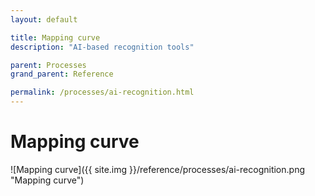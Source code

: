 ```yaml
---
layout: default

title: Mapping curve
description: "AI-based recognition tools"

parent: Processes
grand_parent: Reference

permalink: /processes/ai-recognition.html
---
```

# Mapping curve

![Mapping curve]({{ site.img }}/reference/processes/ai-recognition.png "Mapping curve") 

